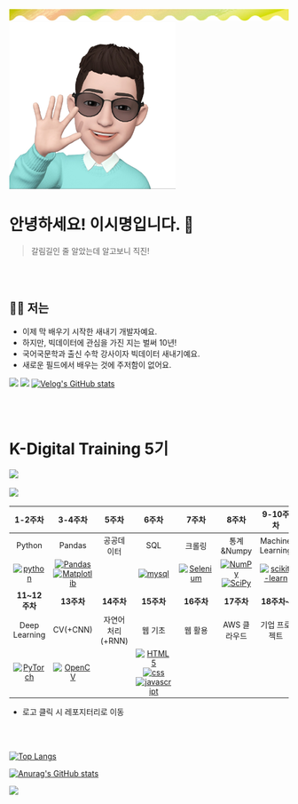 <img src="https://github.com/juugii-ho/juugii-ho/blob/main/header.png?raw=true&section=header" />

<!--
**juugii-ho/juugii-ho** is a ✨ _special_ ✨ repository because its `README.md` (this file) appears on your GitHub profile.

Here are some ideas to get you started:

- 🔭 I’m currently working on ...
- 🌱 I’m currently learning ...
- 👯 I’m looking to collaborate on ...
- 🤔 I’m looking for help with ...
- 💬 Ask me about ...
- 📫 How to reach me: ...
- 😄 Pronouns: ...
- ⚡ Fun fact: ...
-->

<img src="https://github.com/juugii-ho/juugii-ho/blob/main/KakaoTalk_Photo_2024-04-08-23-14-12.jpeg?raw=true" height="300" width="300"/>

# 안녕하세요! 이시명입니다. 👋

> 갈림길인 줄 알았는데 알고보니 직진!
>

<br> <br>

## 🙋‍♂️ 저는
- 이제 막 배우기 시작한 새내기 개발자예요.
- 하지만, 빅데이터에 관심을 가진 지는 벌써 10년!
- 국어국문학과 출신 수학 강사이자 빅데이터 새내기예요.
- 새로운 필드에서 배우는 것에 주저함이 없어요.

<a href="mailto:holicalday@gmail.com"><img src="https://img.shields.io/badge/Gmail-D14836?style=for-the-badge&logo=gmail&logoColor=white&link=holicalday@gmail.com"/></a> <a href="https://www.notion.so/d40d7194fc43475a8395d9cb85898c77?pvs=4"><img src="https://img.shields.io/badge/Notion-000000?style=for-the-badge&logo=notion&logoColor=white&link=https://www.notion.so/d40d7194fc43475a8395d9cb85898c77?pvs=4"/></a> [![Velog's GitHub stats](https://velog-readme-stats.vercel.app/api/badge?name=bbalgang)](https://velog.io/@bbalgang) 




<br> <br>



# K-Digital Training 5기

 <a href="https://datainstitute.knu.ac.kr/contents/page/selectPageNomalView.do?menuId=334&selectedId=2&"><img src="https://datainstitute.knu.ac.kr/images/web/logo.svg"/></a>

 <a href="https://datainstitute.knu.ac.kr/contents/page/selectPageNomalView.do?menuId=334&selectedId=2&"><img src="https://datainstitute.knu.ac.kr/uploads/ckeditor/62731550473920698.png"/></a>

<!---
|Week|Subject|Badge|
|:---:|:---:|:---|
|1주차|Pyhon|![python](https://img.shields.io/badge/Python-3776AB?style=for-the-badge&logo=python&logoColor=white)|
|2주차|Pandas|![Pandas](https://img.shields.io/badge/pandas-%23150458.svg?style=for-the-badge&logo=pandas&logoColor=white)|
|3주차|공공데이터|![Matplotlib](https://img.shields.io/badge/Matplotlib-%23ffffff.svg?style=for-the-badge&logo=Matplotlib&logoColor=black)|
|4주차|SQL|![mysql](https://img.shields.io/badge/MySQL-00000F?style=for-the-badge&logo=mysql&logoColor=white)|
|5주차|크롤링|![Selenium](https://img.shields.io/badge/-selenium-%43B02A?style=for-the-badge&logo=selenium&logoColor=white)|
|6주차|통계&Numpy|![NumPy](https://img.shields.io/badge/numpy-%23013243.svg?style=for-the-badge&logo=numpy&logoColor=white)![SciPy](https://img.shields.io/badge/SciPy-%230C55A5.svg?style=for-the-badge&logo=scipy&logoColor=%white)|
|7주차|Machine Learning|![scikit-learn](https://img.shields.io/badge/scikit--learn-%23F7931E.svg?style=for-the-badge&logo=scikit-learn&logoColor=white)|
|8주차|Deep Learning|![PyTorch](https://img.shields.io/badge/PyTorch-%23EE4C2C.svg?style=for-the-badge&logo=PyTorch&logoColor=white)|
|9주차|CV|![OpenCV](https://img.shields.io/badge/opencv-%23white.svg?style=for-the-badge&logo=opencv&logoColor=white)|
|10주차|자연어 처리||
|11주차|웹 기초|![HTML5](https://img.shields.io/badge/html5-%23E34F26.svg?style=for-the-badge&logo=html5&logoColor=white)![css](https://img.shields.io/badge/CSS-239120?&style=for-the-badge&logo=css3&logoColor=white)![javascript](https://img.shields.io/badge/JavaScript-F7DF1E?style=for-the-badge&logo=JavaScript&logoColor=white)|
|12주차|웹 활용||
|13주차|AWS 클라우드||
|14주차~|기업 프로젝트||
--->


  
|     1-2주차       |     3-4주차       |        5주차        |     6주차       |     7주차       |         8주차           |             9-10주차                |
|:----------------:|:----------------:|:-------------------:|:----------------:|:----------------:|:------------------------:|:-----------------------------------:|
| Python         | Pandas         | 공공데이터        | SQL            | 크롤링         | 통계&Numpy         | Machine Learning              |
| [![python](https://img.shields.io/badge/Python-3776AB?style=for-the-badge&logo=python&logoColor=white)](https://github.com/juugii-ho/Python) | [![Pandas](https://img.shields.io/badge/pandas-%23150458.svg?style=for-the-badge&logo=pandas&logoColor=white)](https://github.com/juugii-ho/EXAM_PANDAS_MATPLOT) <br> [![Matplotlib](https://img.shields.io/badge/Matplotlib-%23ffffff.svg?style=for-the-badge&logo=Matplotlib&logoColor=black)](https://github.com/juugii-ho/EXAM_PANDAS_MATPLOT)|  | [![mysql](https://img.shields.io/badge/MySQL-00000F?style=for-the-badge&logo=mysql&logoColor=white)](https://github.com/juugii-ho/SQL-Scripts) | [![Selenium](https://img.shields.io/badge/-selenium-%43B02A?style=for-the-badge&logo=selenium&logoColor=white)](https://github.com/juugii-ho/Crawling) | [![NumPy](https://img.shields.io/badge/numpy-%23013243.svg?style=for-the-badge&logo=numpy&logoColor=white)](https://github.com/juugii-ho/Numpy) <br> [![SciPy](https://img.shields.io/badge/SciPy-%230C55A5.svg?style=for-the-badge&logo=scipy&logoColor=%white)](https://github.com/juugii-ho/Numpy) | [![scikit-learn](https://img.shields.io/badge/scikit--learn-%23F7931E.svg?style=for-the-badge&logo=scikit-learn&logoColor=white)](https://github.com/juugii-ho?tab=repositories) |
|     **11~12주차**     |     **13주차**    |  **14주차**    |**15주차**|  **16주차**      | **17주차**   | **18주차~**    |
| Deep Learning          | CV(+CNN)                       | 자연어 처리(+RNN)        | 웹 기초                                                                            | 웹 활용               | AWS 클라우드 | 기업 프로젝트  |
| [![PyTorch](https://img.shields.io/badge/PyTorch-%23EE4C2C.svg?style=for-the-badge&logo=PyTorch&logoColor=white)](https://github.com/juugii-ho/Deep-Learning) | [![OpenCV](https://img.shields.io/badge/opencv-%23white.svg?style=for-the-badge&logo=opencv&logoColor=white)](https://github.com/juugii-ho/Deep-Learning) |                                                               | [![HTML5](https://img.shields.io/badge/html5-%23E34F26.svg?style=for-the-badge&logo=html5&logoColor=white)](https://github.com/juugii-ho/SERVICE_ML) <br> [![css](https://img.shields.io/badge/CSS-239120?&style=for-the-badge&logo=css3&logoColor=white)](https://github.com/juugii-ho/SERVICE_ML) <br> [![javascript](https://img.shields.io/badge/JavaScript-F7DF1E?style=for-the-badge&logo=JavaScript&logoColor=white)](https://github.com/juugii-ho/SERVICE_ML) | |||
- 로고 클릭 시 레포지터리로 이동



<br> <br>



[![Top Langs](https://github-readme-stats.vercel.app/api/top-langs/?username=juugii-ho)](https://github.com/anuraghazra/github-readme-stats)

[![Anurag's GitHub stats](https://github-readme-stats.vercel.app/api?username=juugii-ho)](https://github.com/anuraghazra/github-readme-stats)



<img src="https://capsule-render.vercel.app/api?type=waving&color=BDBDC8&height=150&section=footer" />

